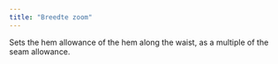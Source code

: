 ```yaml
---
title: "Breedte zoom"
---
```


Sets the hem allowance of the hem along the waist, as a multiple of the seam allowance.
